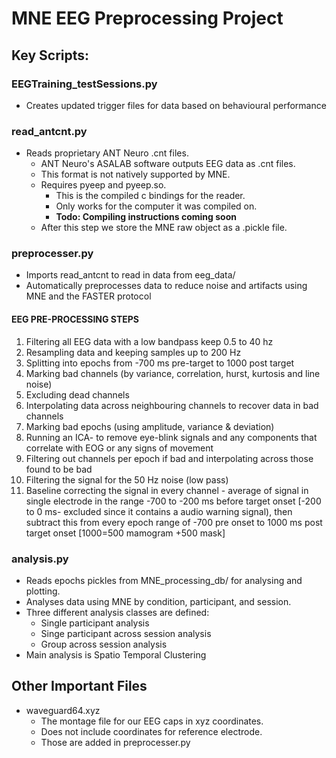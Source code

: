 # MNE EEG Preprocessing Project
## Key Scripts:
### EEGTraining_testSessions.py
- Creates updated trigger files for data based on behavioural performance
### read_antcnt.py
- Reads proprietary ANT Neuro .cnt files.
  - ANT Neuro's ASALAB software outputs EEG data as .cnt files.
  - This format is not natively supported by MNE.
  - Requires pyeep and pyeep.so.
    - This is the compiled c bindings for the reader.
    - Only works for the computer it was compiled on.
    - **Todo: Compiling instructions coming soon**
  - After this step we store the MNE raw object as a .pickle file.
### preprocesser.py
- Imports read_antcnt to read in data from eeg_data/
- Automatically preprocesses data to reduce noise and artifacts using MNE and the FASTER protocol

#### EEG PRE-PROCESSING STEPS
1. Filtering all EEG data with a low bandpass keep 0.5 to 40 hz
2. Resampling data and keeping samples up to 200 Hz
3. Splitting into epochs from -700 ms pre-target to 1000 post target
4. Marking bad channels (by variance, correlation, hurst, kurtosis and line noise)
5. Excluding dead channels 
6. Interpolating data across neighbouring channels to recover data in bad channels 
7. Marking bad epochs (using amplitude, variance & deviation)
8. Running an ICA- to remove eye-blink signals and any components that correlate with EOG or any signs of movement 
9. Filtering out channels per epoch if bad and interpolating across those found to be bad 
10. Filtering the signal for the 50 Hz noise (low pass)
11. Baseline correcting the signal in every channel - average of signal in single electrode in the range -700 to -200 ms before target onset [-200 to 0 ms- excluded since it contains a audio warning signal), then subtract this from every epoch range of -700 pre onset to 1000 ms post target onset [1000=500 mamogram +500 mask]
### analysis.py
- Reads epochs pickles from MNE_processing_db/ for analysing and plotting.
- Analyses data using MNE by condition, participant, and session.
- Three different analysis classes are defined:
  - Single participant analysis
  - Singe participant across session analysis
  - Group across session analysis
- Main analysis is Spatio Temporal Clustering
## Other Important Files
- waveguard64.xyz
  - The montage file for our EEG caps in xyz coordinates.
  - Does not include coordinates for reference electrode.
  - Those are added in preprocesser.py

